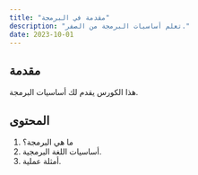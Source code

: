 ```yaml
---
title: "مقدمة في البرمجة"
description: "تعلم أساسيات البرمجة من الصفر."
date: 2023-10-01
---
```


## مقدمة
هذا الكورس يقدم لك أساسيات البرمجة.

## المحتوى
1. ما هي البرمجة؟
2. أساسيات اللغة البرمجية.
3. أمثلة عملية.